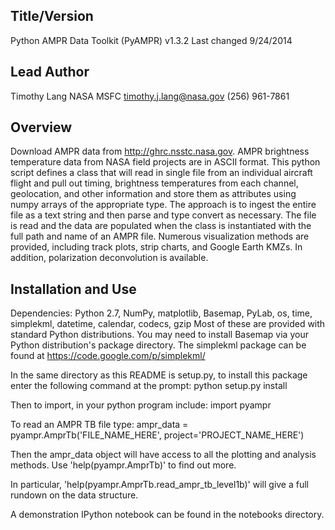 Title/Version
-------------
Python AMPR Data Toolkit (PyAMPR) v1.3.2
Last changed 9/24/2014


Lead Author
-----------
Timothy Lang
NASA MSFC
timothy.j.lang@nasa.gov
(256) 961-7861


Overview
--------
Download AMPR data from http://ghrc.nsstc.nasa.gov.
AMPR brightness temperature data from NASA field projects
are in ASCII format. This python script defines a class that will 
read in single file from an individual aircraft flight and pull out
timing, brightness temperatures from each channel, geolocation, and
other information and store them as attributes using numpy 
arrays of the appropriate type. The approach is to ingest the entire 
file as a text string and then parse and type convert as necessary.
The file is read and the data are populated when the class is 
instantiated with the full path and name of an AMPR file.
Numerous visualization methods are provided, including track plots,
strip charts, and Google Earth KMZs. In addition, polarization
deconvolution is available.


Installation and Use
--------------------
Dependencies: Python 2.7, NumPy, matplotlib, Basemap,
              PyLab, os, time, simplekml, datetime, calendar, 
              codecs, gzip
Most of these are provided with standard Python distributions.
You may need to install Basemap via your Python distribution's
package directory. The simplekml package can be found at 
https://code.google.com/p/simplekml/

In the same directory as this README is setup.py, to install this
package enter the following command at the prompt:
python setup.py install

Then to import, in your python program include:
import pyampr

To read an AMPR TB file type:
ampr_data = pyampr.AmprTb('FILE_NAME_HERE', project='PROJECT_NAME_HERE')

Then the ampr_data object will have access to all the plotting and analysis 
methods. Use 'help(pyampr.AmprTb)' to find out more.

In particular, 'help(pyampr.AmprTb.read_ampr_tb_level1b)' will give a full 
rundown on the data structure.

A demonstration IPython notebook can be found in the notebooks directory.

